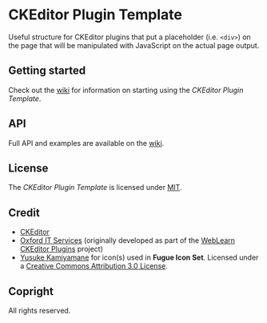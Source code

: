# CKEditor Plugin Template
Useful structure for CKEditor plugins that put a placeholder (i.e. `<div>`) on the
page that will be manipulated with JavaScript on the actual page output.

## Getting started
Check out the [wiki](//github.com/lokothodida/ckeditor-plugin-template/wiki) for information on starting using the *CKEditor Plugin Template*.

## API
Full API and examples are available on the [wiki](//github.com/lokothodida/ckeditor-plugin-template/wiki).

## License
The *CKEditor Plugin Template* is licensed under [MIT](http://www.opensource.org/licenses/MIT).

## Credit
* [CKEditor](http://ckeditor.com/)
* [Oxford IT Services](//github.com/ox-it/) (originally developed as part of the
  [WebLearn CKEditor Plugins](//github.com/ox-it/wl-ck-plugins) project)
* [Yusuke Kamiyamane](http://p.yusukekamiyamane.com/) for icon(s) used in **Fugue Icon Set**. Licensed under a [Creative Commons Attribution 3.0 License](http://creativecommons.org/licenses/by/3.0/).

## Copright
All rights reserved.

